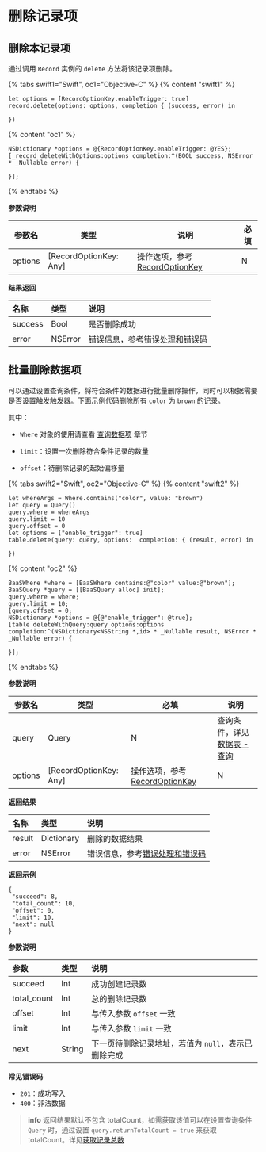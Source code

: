 # 删除记录项

## 删除本记录项

通过调用 `Record` 实例的 `delete` 方法将该记录项删除。

{% tabs swift1="Swift", oc1="Objective-C" %}
{% content "swift1" %}
```
let options = [RecordOptionKey.enableTrigger: true]
record.delete(options: options, completion { (success, error) in

})
```
{% content "oc1" %}
```
NSDictionary *options = @{RecordOptionKey.enableTrigger: @YES};
[_record deleteWithOptions:options completion:^(BOOL success, NSError * _Nullable error) {

}];
```
{% endtabs %}

**参数说明**

| 参数名    | 类型    | 说明              |  必填  |
|-----------|---------|-------------------|----|
| options | [RecordOptionKey: Any] |   操作选项，参考 [RecordOptionKey](/ios-sdk/schema/data-type.md#RecordOptionKey) |  N |

**结果返回**

| 名称       | 类型           | 说明 |
| :-------- | :------------  | :------ |
| success   | Bool           | 是否删除成功 |
| error   |  NSError |  错误信息，参考[错误处理和错误码](/ios-sdk/error-code.md)     |

## 批量删除数据项

可以通过设置查询条件，将符合条件的数据进行批量删除操作，同时可以根据需要是否设置触发触发器。下面示例代码删除所有 `color` 为 `brown` 的记录。

其中：
 - `Where` 对象的使用请查看 [查询数据项](./query.md) 章节

 - `limit`：设置一次删除符合条件记录的数量

 - `offset`：待删除记录的起始偏移量

{% tabs swift2="Swift", oc2="Objective-C" %}
{% content "swift2" %}
```
let whereArgs = Where.contains("color", value: "brown")
let query = Query()
query.where = whereArgs
query.limit = 10
query.offset = 0
let options = ["enable_trigger": true]
table.delete(query: query, options:  completion: { (result, error) in

})
```
{% content "oc2" %}
```
BaaSWhere *where = [BaaSWhere contains:@"color" value:@"brown"];
BaaSQuery *query = [[BaaSQuery alloc] init];
query.where = where;
query.limit = 10;
[query.offset = 0;
NSDictionary *options = @{@"enable_trigger": @true};
[table deleteWithQuery:query options:options completion:^(NSDictionary<NSString *,id> * _Nullable result, NSError * _Nullable error) {

}];
```
{% endtabs %}

**参数说明**

| 参数名    | 类型    | 必填              |  说明  |
|-----------|---------|-------------------|--|
| query | Query |  N  |  查询条件，详见[数据表 - 查询](./query.md)  | 
| options | [RecordOptionKey: Any] |   操作选项，参考 [RecordOptionKey](/ios-sdk/schema/data-type.md#RecordOptionKey) |  N |

**返回结果**
 
| 名称      | 类型           | 说明 |
| :------- | :------------  | :------ |
| result  |  Dictionary           | 删除的数据结果 |
| error   |  NSError |  错误信息，参考[错误处理和错误码](/ios-sdk/error-code.md)  |

 **返回示例**
 ```
 {
  "succeed": 8,
  "total_count": 10,
  "offset": 0,
  "limit": 10,
  "next": null
}
 ```

**参数说明**

| 参数 | 类型 | 说明  |
| :---- | :----- | :----- |
| succeed | Int  | 成功创建记录数 |
| total_count | Int  | 总的删除记录数 |
| offset | Int  | 与传入参数 `offset` 一致 |
| limit | Int  | 与传入参数 `limit` 一致 |
| next | String  | 下一页待删除记录地址，若值为 `null`，表示已删除完成 |

**常见错误码**
* `201`：成功写入
* `400`：非法数据

> **info**
> 返回结果默认不包含 totalCount，如需获取该值可以在设置查询条件 `Query` 时，通过设置 `query.returnTotalCount = true` 来获取 totalCount。详见[获取记录总数](./limit-and-order.md)